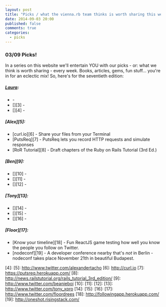 ```yaml
---
layout: post
title: "Picks / what the vienna.rb team thinks is worth sharing this week"
date: 2014-09-03 20:00
published: false
comments: true
categories:
  - picks
---
```


### 03/09 Picks!

In a series on this website we'll entertain YOU with our picks - or: what we think is worth sharing - every week.
Books, articles, gems, fun stuff... you're in for an eclectic mix! So, here's for the seventieth edition:

##### [Laura][1]:
  - [][2] -
  - [][3] -
  - [][4] -

##### [Alex][5]:
  - [curl.io][6] - Share your files from your Terminal
  - [PutsReq][7] - PutsReq lets you record HTTP requests and simulate responses
  - [RoR Tutorial][8] - Draft chapters of the Ruby on Rails Tutorial (3rd Ed.)

##### [Ben][9]:
  - [][10] -
  - [][11] -
  - [][12] -

##### [Tony][13]:
  - [][14] -
  - [][15] -
  - [][16] -

##### [Floor][17]:
  - [Know your timeline][18] - Fun ReactJS game testing how well you know the people you follow on Twitter.
  - [nodeconf][19] - A developer conference nearby that's *not* in Berlin - nodeconf takes place November 21th in beautiful Budapest.


[1]: http://www.twitter.com/alicetragedy
[2]:
[3]:
[4]:
[5]: http://www.twitter.com/alexandertacho
[6]: http://curl.io
[7]: https://putsreq.herokuapp.com/
[8]: http://news.railstutorial.org/rails_tutorial_3rd_edition/
[9]: http://www.twitter.com/beanieboi
[10]:
[11]:
[12]:
[13]: http://www.twitter.com/tony_xpro
[14]:
[15]:
[16]:
[17]: http://www.twitter.com/floordrees
[18]: http://followingapp.herokuapp.com/
[19]: http://oneshot.risingstack.com/
